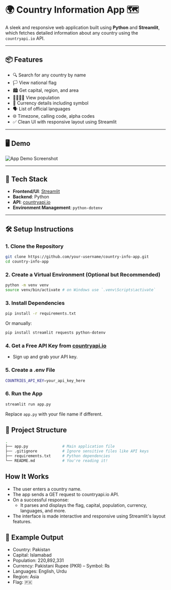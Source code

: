 # 🌍 Country Information App 🗺️

A sleek and responsive web application built using **Python** and **Streamlit**, which fetches detailed information about any country using the `countryapi.io` API.

---

## 📦 Features

- 🔍 Search for any country by name
- 🏳️ View national flag
- 🏙 Get capital, region, and area
- 👨‍👩‍👧‍👦 View population
- 💱 Currency details including symbol
- 🗣 List of official languages
- 🌐 Timezone, calling code, alpha codes
- ✅ Clean UI with responsive layout using Streamlit

---

## 🖥️ Demo

![App Demo Screenshot](https://flagcdn.com/256x192/pk.png) <!-- You can replace this with an actual screenshot of your app UI -->

---

## 🚀 Tech Stack

- **Frontend/UI**: [Streamlit](https://streamlit.io)
- **Backend**: Python
- **API**: [countryapi.io](https://countryapi.io/)
- **Environment Management**: `python-dotenv`

---

## 🛠️ Setup Instructions

### 1. Clone the Repository

```bash
git clone https://github.com/your-username/country-info-app.git
cd country-info-app
```
### 2. Create a Virtual Environment (Optional but Recommended)

```bash
python -m venv venv
source venv/bin/activate # on Windows use `.venv\Scripts\activate`
```

### 3. Install Dependencies

```bash
pip install -r requirements.txt

```
Or manually:

```bash
pip install streamlit requests python-dotenv
```

### 4. Get a Free API Key from [countryapi.io](https://countryapi.io/)

- Sign up and grab your API key.

### 5. Create a .env File

``` bash
COUNTRIES_API_KEY=your_api_key_here
```

### 6. Run the App

```bash
streamlit run app.py
```

Replace `app.py` with your file name if different.

## 📂 Project Structure

```bash
.
├── app.py               # Main application file
├── .gitignore           # Ignore sensitive files like API keys
├── requirements.txt     # Python dependencies
└── README.md            # You're reading it!

```

## How It Works

* The user enters a country name.
* The app sends a GET request to countryapi.io API.
* On a successful response:
    - It parses and displays the flag, capital, population, currency, languages, and more.
* The interface is made interactive and responsive using Streamlit's layout features.

## 📌 Example Output

* Country: Pakistan
* Capital: Islamabad
* Population: 220,892,331
* Currency: Pakistani Rupee (PKR) – Symbol: ₨
* Languages: English, Urdu
* Region: Asia
* Flag: 🇵🇰